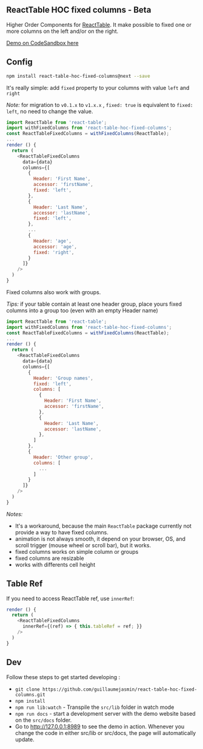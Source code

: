 
ReactTable HOC fixed columns - Beta
---

Higher Order Components for [ReactTable](https://react-table.js.org). It make possible to fixed one or more columns on the left and/or on the right.

[Demo on CodeSandbox here](https://codesandbox.io/s/jnjv6j495y)

## Config

```bash
npm install react-table-hoc-fixed-columns@next --save
```

It's really simple: add `fixed` property to your columns with value `left` and `right`

*Note:* for migration to `v0.1.x` to `v1.x.x` , `fixed: true` is equivalent to `fixed: left`, no need to change the value.


```js
import ReactTable from 'react-table';
import withFixedColumns from 'react-table-hoc-fixed-columns';
const ReactTableFixedColumns = withFixedColumns(ReactTable);
...
render () {
  return (
    <ReactTableFixedColumns
      data={data}
      columns={[
        {
          Header: 'First Name',
          accessor: 'firstName',
          fixed: 'left',
        },
        {
          Header: 'Last Name',
          accessor: 'lastName',
          fixed: 'left',
        },
        ...
        {
          Header: 'age',
          accessor: 'age',
          fixed: 'right',
        }
      ]}
    />
  )
}
```

Fixed columns also work with groups.

*Tips:* if your table contain at least one header group, place yours fixed columns into a group too (even with an empty Header name)

```js
import ReactTable from 'react-table';
import withFixedColumns from 'react-table-hoc-fixed-columns';
const ReactTableFixedColumns = withFixedColumns(ReactTable);
...
render () {
  return (
    <ReactTableFixedColumns
      data={data}
      columns={[
        {
          Header: 'Group names',
          fixed: 'left',
          columns: [
            {
              Header: 'First Name',
              accessor: 'firstName',
            },
            {
              Header: 'Last Name',
              accessor: 'lastName',
            },
          ]
        },
        {
          Header: 'Other group',
          columns: [
            ...
          ]
        }
      ]}
    />
  )
}
```



*Notes:*
  * It's a workaround, because the main `ReactTable` package currently not provide a way to have fixed columns. 
  * animation is not always smooth, it depend on your browser, OS, and scroll trigger (mouse wheel or scroll bar), but it works.
  * fixed columns works on simple column or groups
  * fixed columns are resizable
  * works with differents cell height
  
   

## Table Ref

If you need to access ReactTable ref, use `innerRef`: 

```js
render () {
  return (
    <ReactTableFixedColumns
      innerRef={(ref) => { this.tableRef = ref; }}
    />
  )
}
```

## Dev

Follow these steps to get started developing :

* `git clone https://github.com/guillaumejasmin/react-table-hoc-fixed-columns.git`
* `npm install`
* `npm run lib:watch` - Transpile the `src/lib` folder in watch mode
* `npm run docs` - start a development server with the demo website based on the `src/docs` folder.
* Go to http://127.0.0.1:8989 to see the demo in action. Whenever you change the code in either src/lib or src/docs, the page will automatically update.
